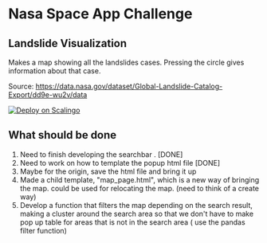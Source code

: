 # Nasa Space App Challenge

## Landslide Visualization

Makes a map showing all the landslides cases. Pressing the circle gives information about that case.

Source: https://data.nasa.gov/dataset/Global-Landslide-Catalog-Export/dd9e-wu2v/data

[![Deploy on Scalingo](https://cdn.scalingo.com/deploy/button.svg)](https://my.scalingo.com/deploy?source=https://github.com/jspark971/hackathon)

## What should be done

1. Need to finish developing the searchbar . [DONE]
2. Need to work on how to template the popup html file [DONE]
3. Maybe for the origin, save the html file and bring it up 
4. Made a child template, "map_page.html", which is a new way of bringing the map. could be used 
for relocating the map. (need to think of a create way)
5. Develop a function that filters the map depending on the search result, making a cluster around the search area so that we don't have to make pop up table for areas that is not in the search area ( use the pandas filter function)
